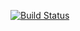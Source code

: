 [![Build Status](https://travis-ci.com/giraffecms/GiraffeCMS-backend-rails.svg?branch=master)](https://travis-ci.com/giraffecms/GiraffeCMS-backend-rails)
